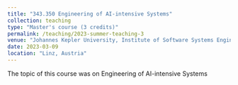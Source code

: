 ```yaml
---
title: "343.350	Engineering of AI-intensive Systems"
collection: teaching
type: "Master's course (3 credits)"
permalink: /teaching/2023-summer-teaching-3
venue: "Johannes Kepler University, Institute of Software Systems Engineering"
date: 2023-03-09
location: "Linz, Austria"
---
```


The topic of this course was on Engineering of AI-intensive Systems